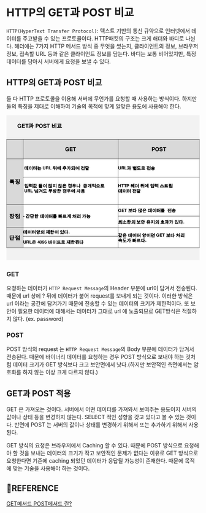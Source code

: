 # HTTP의 GET과 POST 비교

`HTTP(HyperText Transfer Protocol)`: 텍스트 기반의 통신 규약으로 인터넷에서 데이터를 주고받을 수 있는 프로토콜이다. HTTP패킷의 구조는 크게 해더와 바디로 나뉜다. 헤더에는 7가지 HTTP 메서드 방식 중 무엇을 썼는지, 클라이언트의 정보, 브라우저 정보, 접속할 URL 등과 같은 클라이언트 정보를 담는다. 바디는 보통 비어있지만, 특정 데이터를 담아서 서버에게 요청을 보낼 수 있다.

## HTTP의 GET과 POST 비교

둘 다 HTTP 프로토콜을 이용해 서버에 무언가를 요청할 때 사용하는 방식이다. 하지만 둘의 특징을 제대로 이해하여 기술의 목적에 맞게 알맞은 용도에 사용해야 한다.

![Untitled](https://github.com/Butterfly-effect-19/Study_for_Beginner/blob/main/image/get_post.png)

### GET

요청하는 데이터가 `HTTP Request Message`의 Header 부분에 url이 담겨서 전송된다. 때문에 url 상에 ? 뒤에 데이터가 붙어 request를 보내게 되는 것이다. 이러한 방식은 url 이라는 공간에 담겨가기 때문에 전송할 수 있는 데이터의 크기가 제한적이다. 또 보안이 필요한 데이터에 대해서는 데이터가 그대로 url 에 노출되므로 GET방식은 적절하지 않다. (ex. password)

### POST

POST 방식의 request 는 `HTTP Request Message`의 Body 부분에 데이터가 담겨서 전송된다. 때문에 바이너리 데이터를 요청하는 경우 POST 방식으로 보내야 하는 것처럼 데이터 크기가 GET 방식보다 크고 보안면에서 낫다.(하지만 보안적인 측면에서는 암호화를 하지 않는 이상 크게 다르지 않다.)

## GET과 POST 적용

GET 은 가져오는 것이다. 서버에서 어떤 데이터를 가져와서 보여주는 용도이지 서버의 값이나 상태 등을 변경하지 않는다. SELECT 적인 성향을 갖고 있다고 볼 수 있는 것이다. 반면에 POST 는 서버의 값이나 상태를 변경하기 위해서 또는 추가하기 위해서 사용된다.

GET 방식의 요청은 브라우저에서 Caching 할 수 있다. 때문에 POST 방식으로 요청해야 할 것을 보내는 데이터의 크기가 작고 보안적인 문제가 없다는 이유로 GET 방식으로 요청한다면 기존에 caching 되었던 데이터가 응답될 가능성이 존재한다. 때문에 목적에 맞는 기술을 사용해야 하는 것이다.

## 🔗REFERENCE

[GET메서드 POST메서드 란?](https://mommoo.tistory.com/60)